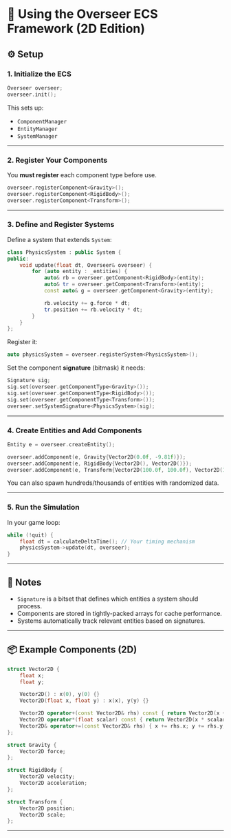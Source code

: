 # 🧱 Using the Overseer ECS Framework (2D Edition)

## ⚙️ Setup

### 1. Initialize the ECS

```cpp
Overseer overseer;
overseer.init();
```

This sets up:

* `ComponentManager`
* `EntityManager`
* `SystemManager`

---

### 2. Register Your Components

You **must register** each component type before use.

```cpp
overseer.registerComponent<Gravity>();
overseer.registerComponent<RigidBody>();
overseer.registerComponent<Transform>();
```

---

### 3. Define and Register Systems

Define a system that extends `System`:

```cpp
class PhysicsSystem : public System {
public:
    void update(float dt, Overseer& overseer) {
        for (auto entity : _entities) {
            auto& rb = overseer.getComponent<RigidBody>(entity);
            auto& tr = overseer.getComponent<Transform>(entity);
            const auto& g = overseer.getComponent<Gravity>(entity);

            rb.velocity += g.force * dt;
            tr.position += rb.velocity * dt;
        }
    }
};
```

Register it:

```cpp
auto physicsSystem = overseer.registerSystem<PhysicsSystem>();
```

Set the component **signature** (bitmask) it needs:

```cpp
Signature sig;
sig.set(overseer.getComponentType<Gravity>());
sig.set(overseer.getComponentType<RigidBody>());
sig.set(overseer.getComponentType<Transform>());
overseer.setSystemSignature<PhysicsSystem>(sig);
```

---

### 4. Create Entities and Add Components

```cpp
Entity e = overseer.createEntity();

overseer.addComponent(e, Gravity{Vector2D(0.0f, -9.81f)});
overseer.addComponent(e, RigidBody{Vector2D(), Vector2D()});
overseer.addComponent(e, Transform{Vector2D(100.0f, 100.0f), Vector2D(1.0f, 1.0f)});
```

You can also spawn hundreds/thousands of entities with randomized data.

---

### 5. Run the Simulation

In your game loop:

```cpp
while (!quit) {
    float dt = calculateDeltaTime(); // Your timing mechanism
    physicsSystem->update(dt, overseer);
}
```

---

## 🧠 Notes

* `Signature` is a bitset that defines which entities a system should process.
* Components are stored in tightly-packed arrays for cache performance.
* Systems automatically track relevant entities based on signatures.

---

## 📦 Example Components (2D)

```cpp
struct Vector2D {
    float x;
    float y;

    Vector2D() : x(0), y(0) {}
    Vector2D(float x, float y) : x(x), y(y) {}

    Vector2D operator+(const Vector2D& rhs) const { return Vector2D(x + rhs.x, y + rhs.y); }
    Vector2D operator*(float scalar) const { return Vector2D(x * scalar, y * scalar); }
    Vector2D& operator+=(const Vector2D& rhs) { x += rhs.x; y += rhs.y; return *this; }
};

struct Gravity {
    Vector2D force;
};

struct RigidBody {
    Vector2D velocity;
    Vector2D acceleration;
};

struct Transform {
    Vector2D position;
    Vector2D scale;
};
```

---
